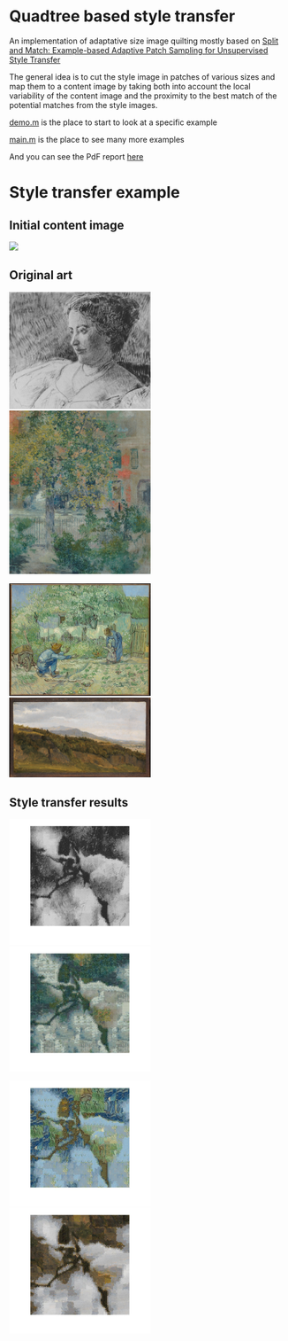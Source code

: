 Quadtree based style transfer
=============================

An implementation of adaptative size image quilting mostly based on [Split and Match: Example-based Adaptive Patch Sampling for Unsupervised Style Transfer](http://oriel.github.io/style_transfer.html) 

The general idea is to cut the style image in patches of various sizes and map them to a content image by taking both into account the local variability of the content image and the proximity to the best match of the potential matches from the style images.

[demo.m](demo.m) is the place to start to look at a specific example

[main.m](main.m) is the place to see many more examples

And you can see the PdF report [here](yana-hasson-final-report.pdf)

# Style transfer example

## Initial content image

<img src="final-content/flower.jpg" width="256">

## Original art

<img src="final-art/pencil-portrait.jpg" width="256">  <img src="final-art/blum.jpg" width="256">

<img src="final-art/first-step.jpg" width="256">  <img src="final-art/fritz.jpg" width="256">

## Style transfer results

<img src="results/flower-pencil.jpg" width="256"> <img src="results/flower-blum.jpg" width="256">

<img src="results/flower-first.jpg" width="256">   <img src="results/flower-fritz.jpg" width="256">
